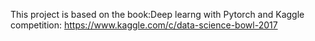 This project is based on the book:Deep learng with Pytorch and Kaggle competition: https://www.kaggle.com/c/data-science-bowl-2017